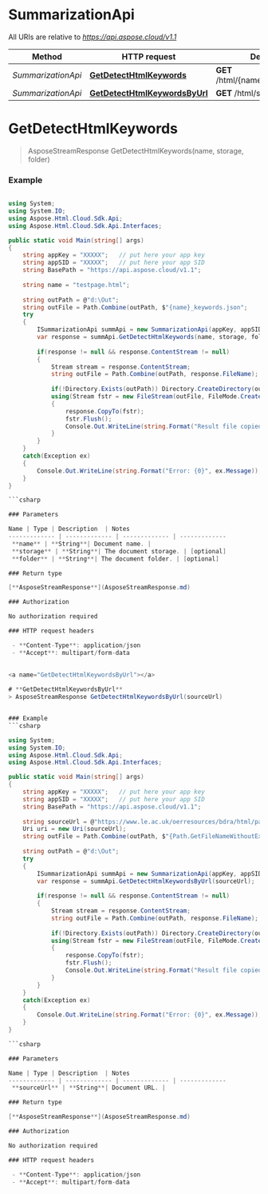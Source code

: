 # SummarizationApi

All URIs are relative to *https://api.aspose.cloud/v1.1*

Method | HTTP request | Description
------------- | ------------- | -------------
*SummarizationApi* | [**GetDetectHtmlKeywords**](docs/SummarizationApi.md#GetDetectHtmlKeywords) | **GET** /html/{name}/summ/keywords | Detect keywords of the HTML document specified by the name from default or specified storage.
*SummarizationApi* | [**GetDetectHtmlKeywordsByUrl**](docs/SummarizationApi.md#GetDetectHtmlKeywordsByUrl) | **GET** /html/summ/keywords | Detect keywords of the HTML document specified by its URL.

<a name="GetDetectHtmlKeywords"></a>

# **GetDetectHtmlKeywords**
> AsposeStreamResponse GetDetectHtmlKeywords(name, storage, folder)


### Example
```csharp

using System;
using System.IO;
using Aspose.Html.Cloud.Sdk.Api;
using Aspose.Html.Cloud.Sdk.Api.Interfaces;

public static void Main(string[] args)
{
	string appKey = "XXXXX";   // put here your app key
	string appSID = "XXXXX";   // put here your app SID
	string BasePath = "https://api.aspose.cloud/v1.1";
	
	string name = "testpage.html";
	
	string outPath = @"d:\Out";
	string outFile = Path.Combine(outPath, $"{name}_keywords.json";
	try
	{
	    ISummarizationApi summApi = new SummarizationApi(appKey, appSID, BasePath);
		var response = summApi.GetDetectHtmlKeywords(name, storage, folder);
			
		if(response != null && response.ContentStream != null)
		{
			Stream stream = response.ContentStream;
			string outFile = Path.Combine(outPath, response.FileName);
		
			if(!Directory.Exists(outPath)) Directory.CreateDirectory(outPath);
			using(Stream fstr = new FileStream(outFile, FileMode.Create, FileAccess.Write))
			{
				response.CopyTo(fstr);
				fstr.Flush();
				Console.Out.WriteLine(string.Format("Result file copied to: {0}", outFile));
			}
		}
	}
	catch(Exception ex)
	{
		Console.Out.WriteLine(string.Format("Error: {0}", ex.Message));
	}
}

```csharp

### Parameters

Name | Type | Description  | Notes
------------- | ------------- | ------------- | -------------
 **name** | **String**| Document name. |
 **storage** | **String**| The document storage. | [optional]
 **folder** | **String**| The document folder. | [optional]

### Return type

[**AsposeStreamResponse**](AsposeStreamResponse.md)

### Authorization

No authorization required

### HTTP request headers

 - **Content-Type**: application/json
 - **Accept**: multipart/form-data
 
 
<a name="GetDetectHtmlKeywordsByUrl"></a>

# **GetDetectHtmlKeywordsByUrl**
> AsposeStreamResponse GetDetectHtmlKeywordsByUrl(sourceUrl)


### Example
```csharp

using System;
using System.IO;
using Aspose.Html.Cloud.Sdk.Api;
using Aspose.Html.Cloud.Sdk.Api.Interfaces;

public static void Main(string[] args)
{
	string appKey = "XXXXX";   // put here your app key
	string appSID = "XXXXX";   // put here your app SID
	string BasePath = "https://api.aspose.cloud/v1.1";
	
	string sourceUrl = @"https://www.le.ac.uk/oerresources/bdra/html/page_01.htm";
	Uri uri = new Uri(sourceUrl);
	string outFile = Path.Combine(outPath, $"{Path.GetFileNameWithoutExtension(uri.Segments.LastOrDefault())}_keywords.json");
	
	string outPath = @"d:\Out";
	try
	{
	    ISummarizationApi summApi = new SummarizationApi(appKey, appSID, BasePath);
		var response = summApi.GetDetectHtmlKeywordsByUrl(sourceUrl);
			
		if(response != null && response.ContentStream != null)
		{
			Stream stream = response.ContentStream;
			string outFile = Path.Combine(outPath, response.FileName);
		
			if(!Directory.Exists(outPath)) Directory.CreateDirectory(outPath);
			using(Stream fstr = new FileStream(outFile, FileMode.Create, FileAccess.Write))
			{
				response.CopyTo(fstr);
				fstr.Flush();
				Console.Out.WriteLine(string.Format("Result file copied to: {0}", outFile));
			}
		}
	}
	catch(Exception ex)
	{
		Console.Out.WriteLine(string.Format("Error: {0}", ex.Message));
	}
}

```csharp

### Parameters

Name | Type | Description  | Notes
------------- | ------------- | ------------- | -------------
 **sourceUrl** | **String**| Document URL. |

### Return type

[**AsposeStreamResponse**](AsposeStreamResponse.md)

### Authorization

No authorization required

### HTTP request headers

 - **Content-Type**: application/json
 - **Accept**: multipart/form-data
 
 